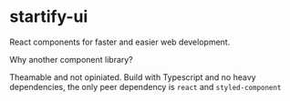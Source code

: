 # startify-ui

React components for faster and easier web development. 

Why another component library? 

Theamable and not opiniated. Build with Typescript and no heavy dependencies, the only peer dependency is `react` and `styled-component`

